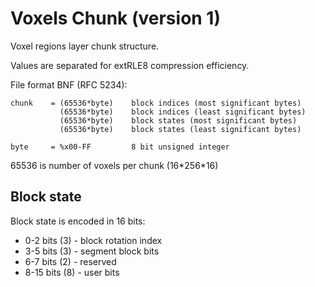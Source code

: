 # Voxels Chunk (version 1)

Voxel regions layer chunk structure.

Values are separated for extRLE8 compression efficiency.

File format BNF (RFC 5234):

```bnf
chunk    = (65536*byte)    block indices (most significant bytes)
           (65536*byte)    block indices (least significant bytes)
           (65536*byte)    block states (most significant bytes)
           (65536*byte)    block states (least significant bytes)

byte     = %x00-FF         8 bit unsigned integer
```

65536 is number of voxels per chunk (16\*256\*16)

## Block state

Block state is encoded in 16 bits:
- 0-2 bits (3) - block rotation index
- 3-5 bits (3) - segment block bits
- 6-7 bits (2) - reserved
- 8-15 bits (8) - user bits
